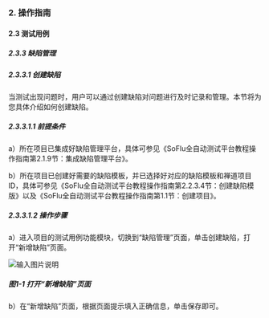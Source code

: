 ### 2. 操作指南

#### 2.3 测试用例

##### 2.3.3 缺陷管理

##### 2.3.3.1 创建缺陷

当测试出现问题时，用户可以通过创建缺陷对问题进行及时记录和管理。本节将为您具体介绍如何创建缺陷。

##### 2.3.3.1.1 前提条件

a）所在项目已集成好缺陷管理平台，具体可参见《SoFlu全自动测试平台教程操作指南第2.1.9节：集成缺陷管理平台》。

b）所在项目已创建好需要的缺陷模板，并已选择好对应的缺陷模板和禅道项目ID，具体可参见《SoFlu全自动测试平台教程操作指南第2.2.3.4节：创建缺陷模版》以及《SoFlu全自动测试平台教程操作指南第1.1节：创建项目》。 

##### 2.3.3.1.2 操作步骤

a）进入项目的测试用例功能模块，切换到“缺陷管理”页面，单击创建缺陷，打开“新增缺陷”页面。

![输入图片说明](../../../../images/SoFlu%E5%85%A8%E8%87%AA%E5%8A%A8%E6%B5%8B%E8%AF%95%E5%B9%B3%E5%8F%B0%E6%95%99%E7%A8%8B/2.%20%E6%93%8D%E4%BD%9C%E6%8C%87%E5%8D%97/3.%20%E6%B5%8B%E8%AF%95%E7%94%A8%E4%BE%8B/3.%20%E7%BC%BA%E9%99%B7%E7%AE%A1%E7%90%86/image.png)

##### 图1-1 打开“新增缺陷”页面

b）在“新增缺陷”页面，根据页面提示填入正确信息，单击保存即可。
